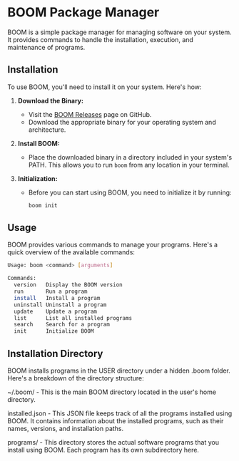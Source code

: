 # BOOM Package Manager

BOOM is a simple package manager for managing software on your system. It provides commands to handle the installation, execution, and maintenance of programs.

## Installation

To use BOOM, you'll need to install it on your system. Here's how:

1. **Download the Binary:**
   - Visit the [BOOM Releases](https://github.com/jooapa/boom/releases) page on GitHub.
   - Download the appropriate binary for your operating system and architecture.

2. **Install BOOM:**
   - Place the downloaded binary in a directory included in your system's PATH. This allows you to run `boom` from any location in your terminal.

3. **Initialization:**
   - Before you can start using BOOM, you need to initialize it by running:
     ```bash
     boom init
     ```

## Usage

BOOM provides various commands to manage your programs. Here's a quick overview of the available commands:

```bash
Usage: boom <command> [arguments]

Commands:
  version   Display the BOOM version
  run       Run a program
  install   Install a program
  uninstall Uninstall a program
  update    Update a program
  list      List all installed programs
  search    Search for a program
  init      Initialize BOOM

```
## Installation Directory
BOOM installs programs in the USER directory under a hidden .boom folder. Here's a breakdown of the directory structure:

~/.boom/ - This is the main BOOM directory located in the user's home directory.

installed.json - This JSON file keeps track of all the programs installed using BOOM. It contains information about the installed programs, such as their names, versions, and installation paths.

programs/ - This directory stores the actual software programs that you install using BOOM. Each program has its own subdirectory here.
